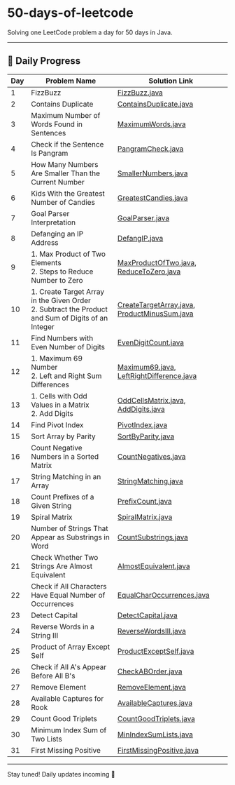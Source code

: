 # 50-days-of-leetcode

Solving one LeetCode problem a day for 50 days in Java.

---

 ## 📅 Daily Progress

| Day | Problem Name                                      | Solution Link                                         |
|-----|--------------------------------------------------|-------------------------------------------------------|
| 1   | FizzBuzz                                          | [FizzBuzz.java](./Day1/FizzBuzz.java)                 |
| 2   | Contains Duplicate                                | [ContainsDuplicate.java](./Day2/ContainsDuplicate.java) |
| 3   | Maximum Number of Words Found in Sentences        | [MaximumWords.java](./Day3/MaximumWords.java)         |
| 4   | Check if the Sentence Is Pangram                  | [PangramCheck.java](./Day4/PangramCheck.java)         |
| 5   | How Many Numbers Are Smaller Than the Current Number | [SmallerNumbers.java](./Day5/SmallerNumbers.java)   |
| 6   | Kids With the Greatest Number of Candies          | [GreatestCandies.java](./Day6/GreatestCandies.java)   |
| 7   | Goal Parser Interpretation                        | [GoalParser.java](./Day7/GoalParser.java)             |
| 8   | Defanging an IP Address                          | [DefangIP.java](./Day8/DefangIP.java)               |
| 9   | 1. Max Product of Two Elements<br>2. Steps to Reduce Number to Zero | [MaxProductOfTwo.java](./Day9/MaxProductOfTwo.java), [ReduceToZero.java](./Day9/ReduceToZero.java) |
| 10  | 1. Create Target Array in the Given Order<br>2. Subtract the Product and Sum of Digits of an Integer | [CreateTargetArray.java](./Day10/CreateTargetArray.java), [ProductMinusSum.java](./Day10/ProductMinusSum.java) |
| 11  | Find Numbers with Even Number of Digits | [EvenDigitCount.java](./Day11/EvenDigitCount.java) |
| 12  | 1. Maximum 69 Number<br>2. Left and Right Sum Differences | [Maximum69.java](./Day12/Maximum69.java), [LeftRightDifference.java](./Day12/LeftRightDifference.java) |
| 13  | 1. Cells with Odd Values in a Matrix<br>2. Add Digits | [OddCellsMatrix.java](./Day13/OddCellsMatrix.java), [AddDigits.java](./Day13/AddDigits.java) |
| 14  | Find Pivot Index | [PivotIndex.java](./Day14/PivotIndex.java) |
| 15  | Sort Array by Parity | [SortByParity.java](./Day15/SortByParity.java) |
| 16  | Count Negative Numbers in a Sorted Matrix | [CountNegatives.java](./Day16/CountNegatives.java) |
| 17  | String Matching in an Array | [StringMatching.java](./Day17/StringMatching.java) |
| 18  | Count Prefixes of a Given String | [PrefixCount.java](./Day18/PrefixCount.java) |
| 19  | Spiral Matrix | [SpiralMatrix.java](./Day19/SpiralMatrix.java) |
| 20  | Number of Strings That Appear as Substrings in Word | [CountSubstrings.java](./Day20/CountSubstrings.java) |
| 21  | Check Whether Two Strings Are Almost Equivalent | [AlmostEquivalent.java](./Day21/AlmostEquivalent.java) |
| 22  | Check if All Characters Have Equal Number of Occurrences | [EqualCharOccurrences.java](./Day22/EqualCharOccurrences.java) |
| 23  | Detect Capital | [DetectCapital.java](./Day23/DetectCapital.java) |
| 24  | Reverse Words in a String III | [ReverseWordsIII.java](./Day24/ReverseWordsIII.java) |
| 25  | Product of Array Except Self | [ProductExceptSelf.java](./Day25/ProductExceptSelf.java) |
| 26  | Check if All A's Appear Before All B's | [CheckABOrder.java](./Day26/CheckABOrder.java) |
| 27  | Remove Element | [RemoveElement.java](./Day27/RemoveElement.java) |
| 28  | Available Captures for Rook | [AvailableCaptures.java](./Day28/AvailableCaptures.java) |
| 29  | Count Good Triplets | [CountGoodTriplets.java](./Day29/CountGoodTriplets.java) |
| 30  | Minimum Index Sum of Two Lists | [MinIndexSumLists.java](./Day30/MinIndexSumLists.java) |
| 31  | First Missing Positive | [FirstMissingPositive.java](./Day31/FirstMissingPositive.java) |



















---

Stay tuned! Daily updates incoming 🚀

